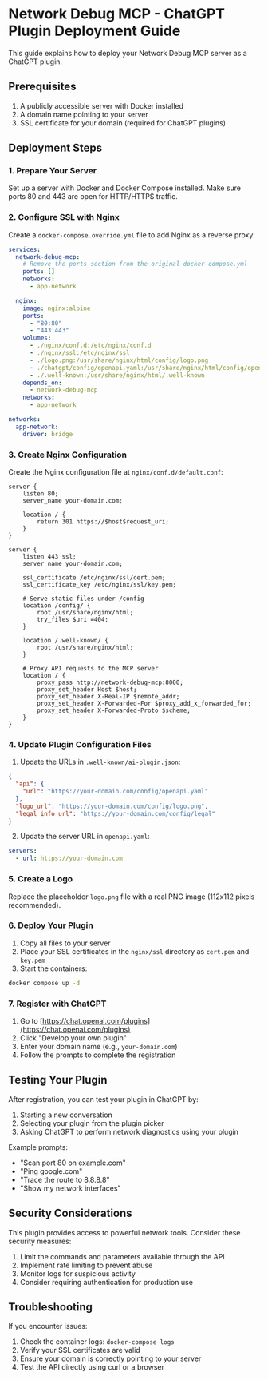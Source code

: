 # Network Debug MCP - ChatGPT Plugin Deployment Guide

This guide explains how to deploy your Network Debug MCP server as a ChatGPT plugin.

## Prerequisites

1. A publicly accessible server with Docker installed
2. A domain name pointing to your server
3. SSL certificate for your domain (required for ChatGPT plugins)

## Deployment Steps

### 1. Prepare Your Server

Set up a server with Docker and Docker Compose installed. Make sure ports 80 and 443 are open for HTTP/HTTPS traffic.

### 2. Configure SSL with Nginx

Create a `docker-compose.override.yml` file to add Nginx as a reverse proxy:

```yaml
services:
  network-debug-mcp:
    # Remove the ports section from the original docker-compose.yml
    ports: []
    networks:
      - app-network

  nginx:
    image: nginx:alpine
    ports:
      - "80:80"
      - "443:443"
    volumes:
      - ./nginx/conf.d:/etc/nginx/conf.d
      - ./nginx/ssl:/etc/nginx/ssl
      - ./logo.png:/usr/share/nginx/html/config/logo.png
      - ./chatgpt/config/openapi.yaml:/usr/share/nginx/html/config/openapi.yaml
      - ./.well-known:/usr/share/nginx/html/.well-known
    depends_on:
      - network-debug-mcp
    networks:
      - app-network

networks:
  app-network:
    driver: bridge
```

### 3. Create Nginx Configuration

Create the Nginx configuration file at `nginx/conf.d/default.conf`:

```nginx
server {
    listen 80;
    server_name your-domain.com;
    
    location / {
        return 301 https://$host$request_uri;
    }
}

server {
    listen 443 ssl;
    server_name your-domain.com;
    
    ssl_certificate /etc/nginx/ssl/cert.pem;
    ssl_certificate_key /etc/nginx/ssl/key.pem;
    
    # Serve static files under /config
    location /config/ {
        root /usr/share/nginx/html;
        try_files $uri =404;
    }
    
    location /.well-known/ {
        root /usr/share/nginx/html;
    }
    
    # Proxy API requests to the MCP server
    location / {
        proxy_pass http://network-debug-mcp:8000;
        proxy_set_header Host $host;
        proxy_set_header X-Real-IP $remote_addr;
        proxy_set_header X-Forwarded-For $proxy_add_x_forwarded_for;
        proxy_set_header X-Forwarded-Proto $scheme;
    }
}
```

### 4. Update Plugin Configuration Files

1. Update the URLs in `.well-known/ai-plugin.json`:

```json
{
  "api": {
    "url": "https://your-domain.com/config/openapi.yaml"
  },
  "logo_url": "https://your-domain.com/config/logo.png",
  "legal_info_url": "https://your-domain.com/config/legal"
}
```

2. Update the server URL in `openapi.yaml`:

```yaml
servers:
  - url: https://your-domain.com
```

### 5. Create a Logo

Replace the placeholder `logo.png` file with a real PNG image (112x112 pixels recommended).

### 6. Deploy Your Plugin

1. Copy all files to your server
2. Place your SSL certificates in the `nginx/ssl` directory as `cert.pem` and `key.pem`
3. Start the containers:

```bash
docker compose up -d
```

### 7. Register with ChatGPT

1. Go to [https://chat.openai.com/plugins](https://chat.openai.com/plugins)
2. Click "Develop your own plugin"
3. Enter your domain name (e.g., `your-domain.com`)
4. Follow the prompts to complete the registration

## Testing Your Plugin

After registration, you can test your plugin in ChatGPT by:

1. Starting a new conversation
2. Selecting your plugin from the plugin picker
3. Asking ChatGPT to perform network diagnostics using your plugin

Example prompts:
- "Scan port 80 on example.com"
- "Ping google.com"
- "Trace the route to 8.8.8.8"
- "Show my network interfaces"

## Security Considerations

This plugin provides access to powerful network tools. Consider these security measures:

1. Limit the commands and parameters available through the API
2. Implement rate limiting to prevent abuse
3. Monitor logs for suspicious activity
4. Consider requiring authentication for production use

## Troubleshooting

If you encounter issues:

1. Check the container logs: `docker-compose logs`
2. Verify your SSL certificates are valid
3. Ensure your domain is correctly pointing to your server
4. Test the API directly using curl or a browser